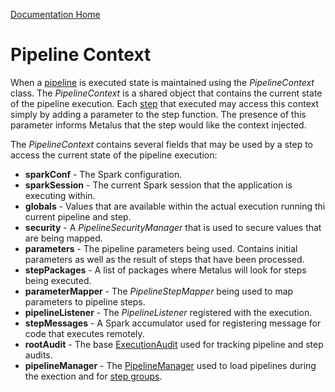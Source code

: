 [Documentation Home](readme.md)

# Pipeline Context
When a [pipeline](pipelines.md) is executed state is maintained using the _PipelineContext_ class. The *PipelineContext* 
is a shared object that contains the current state of the pipeline execution. Each [step](pipeline-steps.md) that 
executed may access this context simply by adding a parameter to the step function. The presence of this parameter 
informs Metalus that the step would like the context injected.

The _PipelineContext_ contains several fields that may be used by a step to access the current state of the pipeline
execution:

* **sparkConf** - The Spark configuration. 
* **sparkSession** - The current Spark session that the application is executing within.
* **globals** - Values that are available within the actual execution running thi current pipeline and step.
* **security** - A _PipelineSecurityManager_ that is used to secure values that are being mapped.
* **parameters** - The pipeline parameters being used. Contains initial parameters as well as the result of steps that 
have been processed.
* **stepPackages** - A list of packages where Metalus will look for steps being executed.
* **parameterMapper** - The _PipelineStepMapper_ being used to map parameters to pipeline steps.
* **pipelineListener** - The _PipelineListener_ registered with the execution.
* **stepMessages** - A Spark accumulator used for registering message for code that executes remotely.
* **rootAudit** - The base [ExecutionAudit](executionaudits.md) used for tracking pipeline and step audits.
* **pipelineManager** - The [PipelineManager](pipeline-manager.md) used to load pipelines during the exection and for [step groups](step-groups.md).
